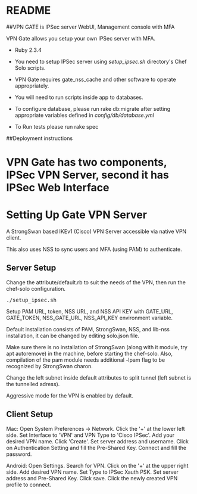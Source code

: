 # README

##VPN GATE is IPSec server WebUI, Management console with MFA

VPN Gate allows you setup your own IPSec server with MFA. 

* Ruby 2.3.4

* You need to setup IPSec server using *setup_ipsec.sh* directory's Chef Solo scripts.

* VPN Gate requires gate_nss_cache and other software to operate appropriately.

* You will need to run scripts inside app to databases.

* To configure database, please run rake db:migrate after setting appropriate variables defined in *config/db/database.yml*

* To Run tests please run rake spec

##Deployment instructions

VPN Gate has two components, IPSec VPN Server, second it has IPSec Web Interface
=======

Setting Up Gate VPN Server
=================
A StrongSwan based IKEv1 (Cisco) VPN Server accessible via native VPN client.

This also uses NSS to sync users and MFA (using PAM) to authenticate.

Server Setup
------------
Change the attribute/default.rb to suit the needs of the VPN, then run the chef-solo configuration.

<tt>./setup_ipsec.sh</tt>

Setup PAM URL, token, NSS URL, and NSS API KEY with GATE_URL, GATE_TOKEN, NSS_GATE_URL, NSS_API_KEY environment variable.

Default installation consists of PAM, StrongSwan, NSS, and lib-nss installation, it can be changed by editing solo.json file.

Make sure there is no installation of StrongSwan (along with it module, try apt autoremove) in the machine, before starting the chef-solo. Also, compilation of the pam module needs additional -lpam flag to be recognized by StrongSwan charon.

Change the left subnet inside default attributes to split tunnel (left subnet is the tunnelled adress).

Aggressive mode for the VPN is enabled by default.

Client Setup
------------
Mac:
Open System Preferences -> Network. Click the '+' at the lower left side.
Set Interface to 'VPN' and VPN Type to 'Cisco IPSec'. Add your desired VPN name.
Click 'Create'. Set server address and username. Click on Authentication Setting and fill the Pre-Shared Key.
Connect and fill the password.

Android:
Open Settings. Search for VPN. Click on the '+' at the upper right side.
Add desired VPN name. Set Type to IPSec Xauth PSK. Set server address and Pre-Shared Key. Click save. Click the newly created VPN profile to connect.


